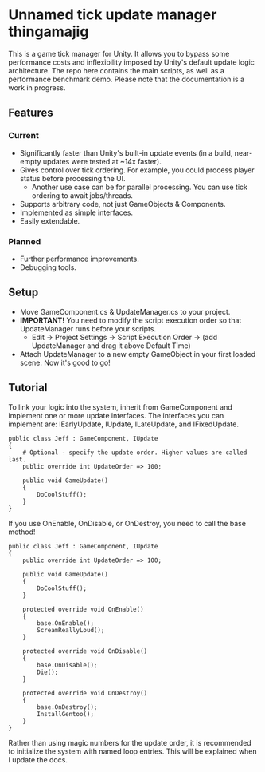 # Unnamed tick update manager thingamajig
This is a game tick manager for Unity. It allows you to bypass some performance costs and inflexibility imposed by Unity's default update logic architecture. The repo here contains the main scripts, as well as a performance benchmark demo. Please note that the documentation is a work in progress.

## Features
### Current
- Significantly faster than Unity's built-in update events (in a build, near-empty updates were tested at ~14x faster).
- Gives control over tick ordering. For example, you could process player status before processing the UI.
  - Another use case can be for parallel processing. You can use tick ordering to await jobs/threads.
- Supports arbitrary code, not just GameObjects & Components.
- Implemented as simple interfaces.
- Easily extendable.

### Planned
- Further performance improvements.
- Debugging tools.

## Setup
- Move GameComponent.cs & UpdateManager.cs to your project.
- <b>IMPORTANT!</b> You need to modify the script execution order so that UpdateManager runs before your scripts.
  - Edit -> Project Settings -> Script Execution Order -> (add UpdateManager and drag it above Default Time)
- Attach UpdateManager to a new empty GameObject in your first loaded scene. Now it's good to go!

## Tutorial
To link your logic into the system, inherit from GameComponent and implement one or more update interfaces. The interfaces you can implement are: IEarlyUpdate, IUpdate, ILateUpdate, and IFixedUpdate.

```
public class Jeff : GameComponent, IUpdate
{
    # Optional - specify the update order. Higher values are called last.
    public override int UpdateOrder => 100;

    public void GameUpdate()
    {
        DoCoolStuff();
    }
}
```

If you use OnEnable, OnDisable, or OnDestroy, you need to call the base method!

```
public class Jeff : GameComponent, IUpdate
{
    public override int UpdateOrder => 100;

    public void GameUpdate()
    {
        DoCoolStuff();
    }

    protected override void OnEnable()
    {
        base.OnEnable();
        ScreamReallyLoud();
    }

    protected override void OnDisable()
    {
        base.OnDisable();
        Die();
    }

    protected override void OnDestroy()
    {
        base.OnDestroy();
        InstallGentoo();
    }
}
```

Rather than using magic numbers for the update order, it is recommended to initialize the system with named loop entries. This will be explained when I update the docs.
